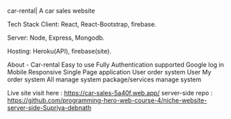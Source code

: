 car-rental| A car sales website

Tech Stack
Client: React, React-Bootstrap, firebase.

Server: Node, Express, Mongodb.

Hosting: Heroku(API), firebase(site).

About - Car-rental
Easy to use
Fully Authentication supported
Google log in
Mobile Responsive
Single Page application
User order system
User My order system
All manage system
package/services manage system

Live site visit  here : https://car-sales-5a40f.web.app/
server-side repo : https://github.com/programming-hero-web-course-4/niche-website-server-side-Supriya-debnath